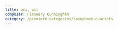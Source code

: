 ```yaml
---
title: oci, oci
composer: Flannery Cunningham
category: /premiere-categories/saxophone-quartets
---
```

